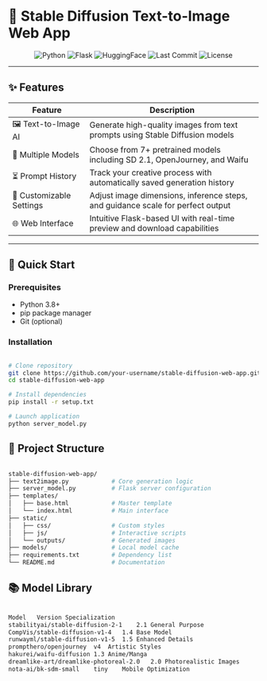 # 🎨 Stable Diffusion Text-to-Image Web App

<div align="center">
  <img src="https://img.shields.io/badge/Python-3.8%2B-3776AB?logo=python&logoColor=white" alt="Python">
  <img src="https://img.shields.io/badge/Flask-2.3.2-000000?logo=flask" alt="Flask">
  <img src="https://img.shields.io/badge/HuggingFace-Diffusers-FFD21F?logo=huggingface" alt="HuggingFace">
  <img src="https://img.shields.io/github/last-commit/your-username/stable-diffusion-web-app?color=blue" alt="Last Commit">
  <img src="https://img.shields.io/badge/License-MIT-green.svg" alt="License">
</div>


---

## ✨ Features

<div align="center">
  
| **Feature**               | **Description**                                                                 |
|---------------------------|---------------------------------------------------------------------------------|
| 🖼️ Text-to-Image AI      | Generate high-quality images from text prompts using Stable Diffusion models    |
| 🧠 Multiple Models        | Choose from 7+ pretrained models including SD 2.1, OpenJourney, and Waifu       |
| ⏳ Prompt History         | Track your creative process with automatically saved generation history         |
| 🎨 Customizable Settings  | Adjust image dimensions, inference steps, and guidance scale for perfect output |
| 🌐 Web Interface          | Intuitive Flask-based UI with real-time preview and download capabilities       |

</div>

---

## 🚀 Quick Start

### Prerequisites
- Python 3.8+
- pip package manager
- Git (optional)

### Installation
```bash

# Clone repository
git clone https://github.com/your-username/stable-diffusion-web-app.git
cd stable-diffusion-web-app

# Install dependencies
pip install -r setup.txt

# Launch application
python server_model.py

```
## 🧩 Project Structure
```bash

stable-diffusion-web-app/
├── text2image.py            # Core generation logic
├── server_model.py          # Flask server configuration
├── templates/
│   ├── base.html            # Master template
│   └── index.html           # Main interface
├── static/
│   ├── css/                 # Custom styles
│   ├── js/                  # Interactive scripts
│   └── outputs/             # Generated images
├── models/                  # Local model cache
├── requirements.txt         # Dependency list
└── README.md                # Documentation

```
## 📚 Model Library
```bash

Model	Version	Specialization
stabilityai/stable-diffusion-2-1	2.1	General Purpose
CompVis/stable-diffusion-v1-4	1.4	Base Model
runwayml/stable-diffusion-v1-5	1.5	Enhanced Details
prompthero/openjourney	v4	Artistic Styles
hakurei/waifu-diffusion	1.3	Anime/Manga
dreamlike-art/dreamlike-photoreal-2.0	2.0	Photorealistic Images
nota-ai/bk-sdm-small	tiny	Mobile Optimization
